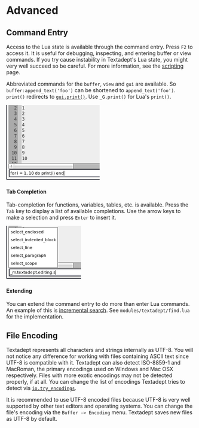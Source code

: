 # Advanced

## Command Entry

Access to the Lua state is available through the command entry. Press `F2` to
access it. It is useful for debugging, inspecting, and entering buffer or view
commands. If you try cause instability in Textadept's Lua state, you might very
well succeed so be careful. For more information, see the
[scripting](11_Scripting.html) page.

Abbreviated commands for the `buffer`, `view` and `gui` are available. So
`buffer:append_text('foo')` can be shortened to `append_text('foo')`. `print()`
redirects to  [`gui.print()`](../modules/gui.html#print). Use `_G.print()` for
Lua's `print()`.

![Command Entry](images/commandentry.png)

#### Tab Completion

Tab-completion for functions, variables, tables, etc. is available. Press the
`Tab` key to display a list of available completions. Use the arrow keys to make
a selection and press `Enter` to insert it.

![Command Completion](images/commandentrycompletion.png)

#### Extending

You can extend the command entry to do more than enter Lua commands. An
example of this is [incremental
search](../modules/gui.find.html#find_incremental). See
`modules/textadept/find.lua` for the implementation.

## File Encoding

Textadept represents all characters and strings internally as UTF-8. You will
not notice any difference for working with files containing ASCII text since
UTF-8 is compatible with it. Textadept can also detect ISO-8859-1 and MacRoman,
the primary encodings used on Windows and Mac OSX respectively. Files with more
exotic encodings may not be detected properly, if at all. You can change the
list of encodings Textadept tries to detect via
[`io.try_encodings`](../modules/io.html#try_encodings).

It is recommended to use UTF-8 encoded files because UTF-8 is very well
supported by other text editors and operating systems. You can change the file's
encoding via the `Buffer -> Encoding` menu. Textadept saves new files as UTF-8
by default.
